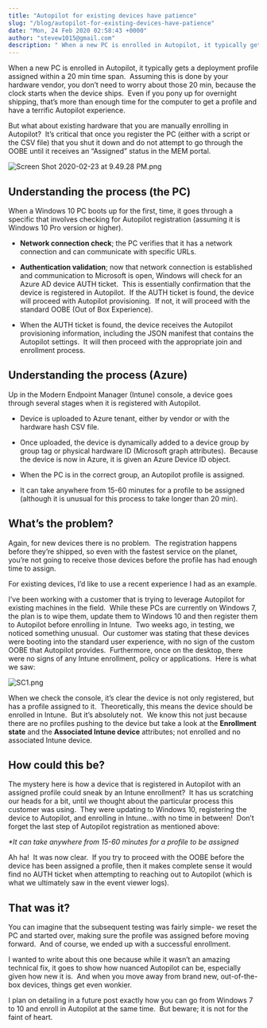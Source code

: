 ```yaml
---
title: "Autopilot for existing devices have patience"
slug: "/blog/autopilot-for-existing-devices-have-patience"
date: "Mon, 24 Feb 2020 02:58:43 +0000"
author: "stevew1015@gmail.com"
description: " When a new PC is enrolled in Autopilot, it typically gets a deployment profile assigned within a 20 min time span.&nbsp; Assuming this is done by your hardware vendor, you don’t need to worry about those 20 min, because the clock starts when the device ships.&nbsp; Even if"
---
```


When a new PC is enrolled in Autopilot, it typically gets a deployment profile assigned within a 20 min time span.  Assuming this is done by your hardware vendor, you don’t need to worry about those 20 min, because the clock starts when the device ships.  Even if you pony up for overnight shipping, that’s more than enough time for the computer to get a profile and have a terrific Autopilot experience.

But what about existing hardware that you are manually enrolling in Autopilot?  It’s critical that once you register the PC (either with a script or the CSV file) that you shut it down and do not attempt to go through the OOBE until it receives an “Assigned” status in the MEM portal.

![Screen Shot 2020-02-23 at 9.49.28 PM.png](https://images.squarespace-cdn.com/content/v1/5dd365a31aa1fd743bc30b8e/1582512802112-9I7RW3IP3KBDORSOT0HN/Screen+Shot+2020-02-23+at+9.49.28+PM.png)

Understanding the process (the PC)
----------------------------------

When a Windows 10 PC boots up for the first, time, it goes through a specific that involves checking for Autopilot registration (assuming it is Windows 10 Pro version or higher).

-   **Network connection check**; the PC verifies that it has a network connection and can communicate with specific URLs.
    
-   **Authentication validation**; now that network connection is established and communication to Microsoft is open, Windows will check for an Azure AD device AUTH ticket.  This is essentially confirmation that the device is registered in Autopilot.  If the AUTH ticket is found, the device will proceed with Autopilot provisioning.  If not, it will proceed with the standard OOBE (Out of Box Experience).
    
-   When the AUTH ticket is found, the device receives the Autopilot provisioning information, including the JSON manifest that contains the Autopilot settings.  It will then proceed with the appropriate join and enrollment process.
    

Understanding the process (Azure)
---------------------------------

Up in the Modern Endpoint Manager (Intune) console, a device goes through several stages when it is registered with Autopilot.

-   Device is uploaded to Azure tenant, either by vendor or with the hardware hash CSV file.
    
-   Once uploaded, the device is dynamically added to a device group by group tag or physical hardware ID (Microsoft graph attributes).  Because the device is now in Azure, it is given an Azure Device ID object.
    
-   When the PC is in the correct group, an Autopilot profile is assigned.
    
-   It can take anywhere from 15-60 minutes for a profile to be assigned (although it is unusual for this process to take longer than 20 min).
    

What’s the problem?
-------------------

Again, for new devices there is no problem.  The registration happens before they’re shipped, so even with the fastest service on the planet, you’re not going to receive those devices before the profile has had enough time to assign.

For existing devices, I’d like to use a recent experience I had as an example.

I’ve been working with a customer that is trying to leverage Autopilot for existing machines in the field.  While these PCs are currently on Windows 7, the plan is to wipe them, update them to Windows 10 and then register them to Autopilot before enrolling in Intune.  Two weeks ago, in testing, we noticed something unusual.  Our customer was stating that these devices were booting into the standard user experience, with no sign of the custom OOBE that Autopilot provides.  Furthermore, once on the desktop, there were no signs of any Intune enrollment, policy or applications.  Here is what we saw:

![SC1.png](https://images.squarespace-cdn.com/content/v1/5dd365a31aa1fd743bc30b8e/1582512937546-V1PTTGIERZYJQ5JCNISJ/SC1.png)

When we check the console, it’s clear the device is not only registered, but has a profile assigned to it.  Theoretically, this means the device should be enrolled in Intune.  But it’s absolutely not.  We know this not just because there are no profiles pushing to the device but take a look at the **Enrollment state** and the **Associated Intune device** attributes; not enrolled and no associated Intune device.

How could this be?
------------------

The mystery here is how a device that is registered in Autopilot with an assigned profile could sneak by an Intune enrollment?  It has us scratching our heads for a bit, until we thought about the particular process this customer was using.  They were updating to Windows 10, registering the device to Autopilot, and enrolling in Intune…with no time in between!  Don’t forget the last step of Autopilot registration as mentioned above:

_\*It can take anywhere from 15-60 minutes for a profile to be assigned_

Ah ha!  It was now clear.  If you try to proceed with the OOBE before the device has been assigned a profile, then it makes complete sense it would find no AUTH ticket when attempting to reaching out to Autopilot (which is what we ultimately saw in the event viewer logs).  

That was it?
------------

You can imagine that the subsequent testing was fairly simple- we reset the PC and started over, making sure the profile was assigned before moving forward.  And of course, we ended up with a successful enrollment.

I wanted to write about this one because while it wasn’t an amazing technical fix, it goes to show how nuanced Autopilot can be, especially given how new it is.  And when you move away from brand new, out-of-the-box devices, things get even wonkier. 

I plan on detailing in a future post exactly how you can go from Windows 7 to 10 and enroll in Autopilot at the same time.  But beware; it is not for the faint of heart.